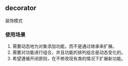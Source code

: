 ## decorator

装饰模式

### 使用场景

1. 需要动态地为对象添加功能，而不是通过继承来扩展。
2. 需要对功能进行组合，并且功能的排列组合是动态变化的。
3. 希望遵循开闭原则，在不修改现有类的情况下扩展新功能。
